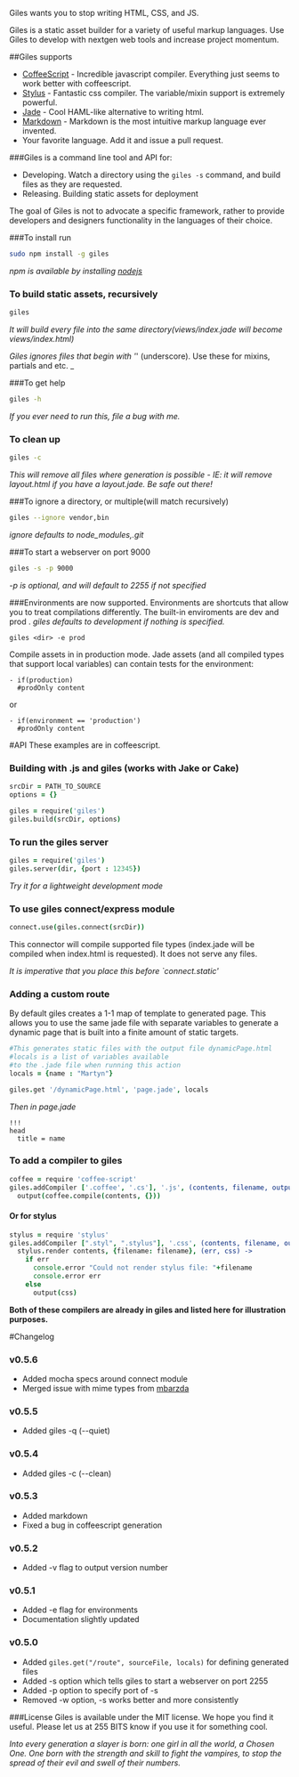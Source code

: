 Giles wants you to stop writing HTML, CSS, and JS. 

Giles is a static asset builder for a variety of useful markup languages.  Use Giles to develop with 
nextgen web tools and increase project momentum.

##Giles supports
* [CoffeeScript](http://coffeescript.org/) - Incredible javascript compiler.  Everything just seems to work better with coffeescript. 
* [Stylus](https://github.com/LearnBoost/stylus) - Fantastic css compiler.  The variable/mixin support is extremely powerful.
* [Jade](http://jade-lang.com/) - Cool HAML-like alternative to writing html.
* [Markdown](http://daringfireball.net/projects/markdown/) - Markdown is the most intuitive markup language ever invented.
* Your favorite language.  Add it and issue a pull request.

###Giles is a command line tool and API for:
* Developing.  Watch a directory using the `giles -s` command, and build files as they are requested.
* Releasing.  Building static assets for deployment 

The goal of Giles is not to advocate a specific framework, rather to provide developers and designers
functionality in the languages of their choice.

###To install run 

```bash
sudo npm install -g giles
```

_npm is available by installing [nodejs](http://nodejs.org)_

### To build static assets, recursively
```bash
giles
```

_It will build every file into the same directory(views/index.jade will become views/index.html)_

_Giles ignores files that begin with '_' (underscore).  Use these for mixins, partials and etc. _

###To get help 
```bash
giles -h
```

_If you ever need to run this, file a bug with me._

### To clean up
```bash
giles -c
```
_This will remove all files where generation is possible - IE: it will remove layout.html if you have a layout.jade.  Be safe out there!_

<!--
###To watch the current directory, recursively 
    giles -w
_Handles new files too.  It will work even if you re-arrange your whole project._

###To watch a specific directory, recursively 
    giles directory -w
_This compiles to the same directory as the asset._
###To build all assets recursively, outputting to a specific directory 
    giles -o build
-->
###To ignore a directory, or multiple(will match recursively) 
```bash
giles --ignore vendor,bin
```

_ignore defaults to node_modules,.git_

###To start a webserver on port 9000
```bash
giles -s -p 9000
```
_-p is optional, and will default to 2255 if not specified_

###Environments are now supported.
Environments are shortcuts that allow you to treat compilations differently.  The built-in enviroments are dev and prod .
_giles defaults to development if nothing is specified._

```
giles <dir> -e prod
```

Compile assets in <directory> in production mode.
Jade assets (and all compiled types that support local variables) can contain tests for the environment:

```jade
- if(production)
  #prodOnly content
```

or

```jade
- if(environment == 'production')
  #prodOnly content
```

#API
These examples are in coffeescript.

### Building with .js and giles (works with Jake or Cake)

```coffeescript
srcDir = PATH_TO_SOURCE
options = {}

giles = require('giles')
giles.build(srcDir, options)
```

<!--
### To watch with giles 
    srcDir = PATH_TO_SOURCE
    options = {}

    giles = require('giles')
    giles.watch(srcDir, options)
-->

### To run the giles server

```coffeescript
giles = require('giles')
giles.server(dir, {port : 12345})
```

_Try it for a lightweight development mode_

### To use giles connect/express module
```coffeescript
connect.use(giles.connect(srcDir))
```

This connector will compile supported file types (index.jade will be compiled when index.html is requested).  It does not serve any files.

_It is imperative that you place this before `connect.static'_
  
### Adding a custom route
By default giles creates a 1-1 map of template to generated page.  This allows you to use the same jade file with separate variables
to generate a dynamic page that is built into a finite amount of static targets.

```coffeescript
#This generates static files with the output file dynamicPage.html
#locals is a list of variables available
#to the .jade file when running this action
locals = {name : "Martyn"}

giles.get '/dynamicPage.html', 'page.jade', locals
```

_Then in page.jade_
    
```jade
!!!
head
  title = name
```

### To add a compiler to giles
```coffeescript
coffee = require 'coffee-script'
giles.addCompiler ['.coffee', '.cs'], '.js', (contents, filename, output) ->
  output(coffee.compile(contents, {}))
```

#### Or for stylus
```coffeescript
stylus = require 'stylus'
giles.addCompiler [".styl", ".stylus"], '.css', (contents, filename, output) ->
  stylus.render contents, {filename: filename}, (err, css) ->
    if err
      console.error "Could not render stylus file: "+filename
      console.error err
    else
      output(css)
```

**Both of these compilers are already in giles and listed here for illustration purposes.**

#Changelog
### v0.5.6
* Added mocha specs around connect module
* Merged issue with mime types from [mbarzda](https://github.com/mbarzda/giles/commit/0edd714339d4287e4ca2443b800b2d165098d6ca)

### v0.5.5
* Added giles -q (--quiet)

### v0.5.4
* Added giles -c (--clean)

### v0.5.3
* Added markdown
* Fixed a bug in coffeescript generation

### v0.5.2
* Added -v flag to output version number

### v0.5.1
* Added -e flag for environments
* Documentation slightly updated

### v0.5.0
* Added `giles.get("/route", sourceFile, locals)` for defining generated files
* Added -s option which tells giles to start a webserver on port 2255
* Added -p option to specify port of -s
* Removed -w option, -s works better and more consistently

###License
Giles is available under the MIT license.  We hope you find it useful.  Please let us at 255 BITS know if you use it for something cool.

_Into every generation a slayer is born: one girl in all the world, a Chosen One.  One born with the strength and skill
to fight the vampires, to stop the spread of their evil and swell of their numbers._
